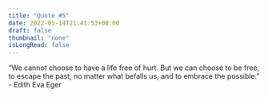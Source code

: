 ```yaml
---
title: "Quote #5"
date: 2022-05-14T21:41:53+08:00
draft: false
thumbnail: "none"
isLongRead: false
---
```

“We cannot choose to have a life free of hurt. But we can choose to be free, to escape the past, no matter what befalls us, and to embrace the possible.” - Edith Eva Eger

